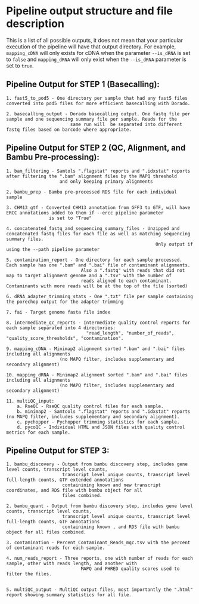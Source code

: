# Pipeline output structure and file description

This is a list of all possible outputs, it does not mean that your particular execution of the pipeline will have that output directory. For example, `mapping_cDNA` will only exists for 
cDNA when the parameter `--is_dRNA` is set to `false` and `mapping_dRNA` will only exist when the `--is_dRNA` parameter is set to `true`.


## Pipeline Output for STEP 1 (Basecalling):

    1. fast5_to_pod5 - One directory per sample that had any fast5 files converted into pod5 files for more efficient basecalling with Dorado.

    2. basecalling_output - Dorado basecalling output. One fastq file per sample and one sequencing summary file per sample. Reads for the
                            same run will  be separated into different fastq files based on barcode where appropriate.


## Pipeline Output for STEP 2 (QC, Alignment, and Bambu Pre-processing):
    
    1. bam_filtering - Samtols ".flagstat" reports and ".idxstat" reports after filtering the ".bam" alignment files by the MAPQ threshold
                        and only keeping primary alignments

    2. bambu_prep - Bambu pre-processed RDS file for each individual sample

    3. CHM13_gtf - Converted CHM13 annotation from GFF3 to GTF, will have ERCC annotations added to them if --ercc pipeline parameter
                    is set to "True"

    4. concatenated_fastq_and_sequencing_summary_files - Unzipped and concatenated fastq files for each file as well as matching sequencing summary files.
                                                            Only output if using the --path pipeline parameter

    5. contamination_report - One directory for each sample processed. Each sample has one ".bam" and ".bai" file of contaminant alignments.
                                Also a ".fastq" with reads that did not map to target alignment genome and a ".tsv" with the number of
                                reads aligned to each contaminant. Contaminants with more reads will be at the top of the file (sorted)

    6. dRNA_adapter_trimming_stats - One ".txt" file per sample containing the porechop output for the adapter trimming

    7. fai - Target genome fasta file index

    8. intermediate_qc_reports - Intermediate quality control reports for each sample separated into 4 directories: 
                                  "read_length", "number_of_reads", "quality_score_thresholds", "contamination".

    9. mapping_cDNA - Minimap2 alignment sorted ".bam" and ".bai" files including all alignments 
                        (no MAPQ filter, includes supplementary and secondary alignment)

    10. mapping_dRNA - Minimap2 alignment sorted ".bam" and ".bai" files including all alignments 
                        (no MAPQ filter, includes supplementary and secondary alignment)

    11. multiQC_input:
        a. RseQC - RseQC quality control files for each sample.
        b. minimap2 - Samtools ".flagstat" reports and ".idxstat" reports (no MAPQ filter, includes supplementary and secondary alignment).
        c. pychopper - Pychopper trimming statistics for each sample.
        d. pycoQC - Individual HTML and JSON files with quality control metrics for each sample.



## Pipeline Output for STEP 3:

    1. bambu_discovery - Output from bambu discovery step, includes gene level counts, transcript level counts,
                         transcript level unique counts, transcript level full-length counts, GTF extended annotations
                         containining known and new transcript coordinates, and RDS file with bambu object for all
                         files combined.

    2. bambu_quant - Output from bambu discovery step, includes gene level counts, transcript level counts,
                         transcript level unique counts, transcript level full-length counts, GTF annotations
                         containining known , and RDS file with bambu object for all files combined.

    3. contamination - Percent_Contaminant_Reads_mqc.tsv with the percent of contaminant reads for each sample.
    
    4. num_reads_report - Three reports, one with number of reads for each sample, other with reads length, and another with
                                MAPQ and PHRED quality scores used to filter the files.


    5. multiQC_output - MultiQC output files, most importantly the ".html" report showing summary statistics for all file.

